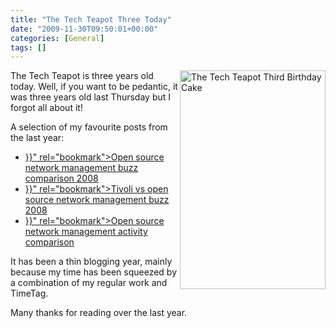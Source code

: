 ```yaml
---
title: "The Tech Teapot Three Today"
date: "2009-11-30T09:50:01+00:00"
categories: [General]
tags: []
---
```


<img class="alignright size-full wp-image-1510" title="The Tech Teapot Third Birthday Cake" src="/images/uploads/2009/11/phpRrWWSsAM.jpg" alt="The Tech Teapot Third Birthday Cake" width="233" height="350" align="right" />The Tech Teapot is three years old today. Well, if you want to be pedantic, it was three years old last Thursday but I forgot all about it!

A selection of my favourite posts from the last year:
<ul>
 	<li><a title="Permanent Link to Open source network management buzz comparison 2008" href="{{< ref "posts/open-source-network-management-buzz-comparison-2008.md" >}}" rel="bookmark">Open source network management buzz comparison 2008</a></li>
 	<li><a title="Permanent Link to Tivoli vs open source network management buzz 2008" href="{{< ref "posts/tivoli-vs-open-source-network-management-buzz-2008.md" >}}" rel="bookmark">Tivoli vs open source network management buzz 2008</a></li>
 	<li><a title="Permanent Link to Open source network management activity comparison" href="{{< ref "posts/open-source-network-management-activity-comparison.md" >}}" rel="bookmark">Open source network management activity comparison</a></li>
</ul>
It has been a thin blogging year, mainly because my time has been squeezed by a combination of my regular work and TimeTag.

Many thanks for reading over the last year.
